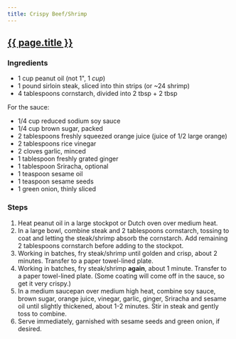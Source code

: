 ```yaml
---
title: Crispy Beef/Shrimp 
---
```


## [{{ page.title }}](https://damndelicious.net/2016/03/06/crispy-sesame-beef/)

### Ingredients

- 1 cup peanut oil (not 1", 1 _cup_)
- 1 pound sirloin steak, sliced into thin strips (or ~24 shrimp)
- 4 tablespoons cornstarch, divided into 2 tbsp + 2 tbsp

For the sauce:
- 1/4 cup reduced sodium soy sauce
- 1/4 cup brown sugar, packed
- 2 tablespoons freshly squeezed orange juice (juice of 1/2 large orange)
- 2 tablespoons rice vinegar
- 2 cloves garlic, minced
- 1 tablespoon freshly grated ginger
- 1 tablespoon Sriracha, optional
- 1 teaspoon sesame oil
- 1 teaspoon sesame seeds
- 1 green onion, thinly sliced

### Steps

1. Heat peanut oil in a large stockpot or Dutch oven over medium heat.
2. In a large bowl, combine steak and 2 tablespoons cornstarch, tossing to coat and letting the steak/shrimp absorb the cornstarch. Add remaining 2 tablespoons cornstarch before adding to the stockpot.
3. Working in batches, fry steak/shrimp until golden and crisp, about 2 minutes. Transfer to a paper towel-lined plate.
4. Working in batches, fry steak/shrimp **again**, about 1 minute. Transfer to a paper towel-lined plate. (Some coating will come off in the sauce, so get it very crispy.)
4. In a medium saucepan over medium high heat, combine soy sauce, brown sugar, orange juice, vinegar, garlic, ginger, Sriracha and sesame oil until slightly thickened, about 1-2 minutes. Stir in steak and gently toss to combine.
5. Serve immediately, garnished with sesame seeds and green onion, if desired.
